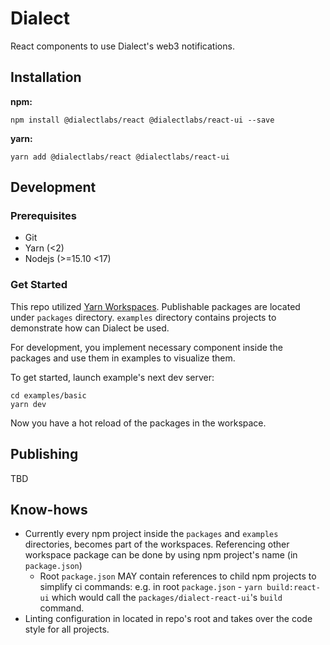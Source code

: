 # Dialect

React components to use Dialect's web3 notifications.

## Installation

**npm:**
```shell
npm install @dialectlabs/react @dialectlabs/react-ui --save
```

**yarn:**
```shell
yarn add @dialectlabs/react @dialectlabs/react-ui
```

## Development

### Prerequisites
- Git
- Yarn (<2)
- Nodejs (>=15.10 <17)

### Get Started
This repo utilized [Yarn Workspaces](https://classic.yarnpkg.com/lang/en/docs/workspaces/). Publishable packages are located under `packages` directory. `examples` directory contains projects to demonstrate how can Dialect be used. 

For development, you implement necessary component inside the packages and use them in examples to visualize them.

To get started, launch example's next dev server:
```shell
cd examples/basic
yarn dev
```

Now you have a hot reload of the packages in the workspace.

## Publishing

TBD

## Know-hows
- Currently every npm project inside the `packages` and `examples` directories, becomes part of the workspaces. Referencing other workspace package can be done by using npm project's name (in `package.json`)
  - Root `package.json` MAY contain references to child npm projects to simplify ci commands: e.g. in root `package.json` - `yarn build:react-ui` which would call the `packages/dialect-react-ui`'s `build` command.
- Linting configuration in located in repo's root and takes over the code style for all projects.